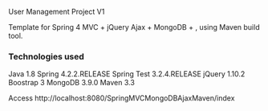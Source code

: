User Management Project V1

Template for Spring 4 MVC + jQuery Ajax + MongoDB + , using Maven build tool.

### Technologies used

Java 1.8
Spring 4.2.2.RELEASE
Spring Test 3.2.4.RELEASE
jQuery 1.10.2
Boostrap 3
MongoDB 3.9.0
Maven 3.3

Access http://localhost:8080/SpringMVCMongoDBAjaxMaven/index
